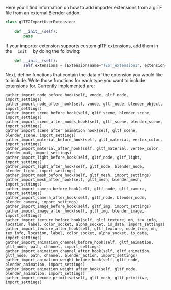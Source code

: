 Here you'll find information on how to add importer extensions from a glTF file from an external Blender addon.


```python
class glTF2ImportUserExtension:

    def __init__(self):
        pass
```

If your importer extension supports custom glTF extensions, add them in the `__init__` by doing the following:

```python
    def __init__(self):
        self.extensions = [Extension(name="TEST_extension1", extension={}, required=True), Extension(name="TEST_extension2", extension={}, required=False)]
```

Next, define functions that contain the data of the extension you would like to include. Write those functions for each type you want to include extensions for. Currently implemented are:

```
gather_import_node_before_hook(self, vnode, gltf_node, import_settings)
gather_import_node_after_hook(self, vnode, gltf_node, blender_object, import_settings)
gather_import_scene_before_hook(self, gltf_scene, blender_scene, import_settings)
gather_import_scene_after_nodes_hook(self, gltf_scene, blender_scene, import_settings)
gather_import_scene_after_animation_hook(self, gltf_scene, blender_scene, import_settings)
gather_import_material_before_hook(self, gltf_material, vertex_color, import_settings)
gather_import_material_after_hook(self, gltf_material, vertex_color, blender_mat, import_settings)
gather_import_light_before_hook(self, gltf_node, gltf_light, import_settings)
gather_import_light_after_hook(self, gltf_node, blender_node, blender_light, import_settings)
gather_import_mesh_before_hook(self, gltf_mesh, import_settings)
gather_import_mesh_after_hook(self, gltf_mesh, blender_mesh, import_settings)
gather_import_camera_before_hook(self, gltf_node, gltf_camera, import_settings)
gather_import_camera_after_hook(self, gltf_node, blender_node, blender_camera, import_settings)
gather_import_image_before_hook(self, gltf_img, import_settings)
gather_import_image_after_hook(self, gltf_img, blender_image, import_settings)
gather_import_texture_before_hook(self, gltf_texture, mh, tex_info, location, label, color_socket, alpha_socket, is_data, import_settings)
gather_import_texture_after_hook(self, gltf_texture, node_tree, mh, tex_info, location, label, color_socket, alpha_socket, is_data, import_settings)
gather_import_animation_channel_before_hook(self, gltf_animation, gltf_node, path, channel, import_settings)
gather_import_animation_channel_after_hook(self, gltf_animation, gltf_node, path, channel, blender_action, import_settings)
gather_import_animation_weight_before_hook(self, gltf_node, blender_animation, import_settings)
gather_import_animation_weight_after_hook(self, gltf_node, blender_animation, import_settings)
gather_import_decode_primitive(self, gltf_mesh, gltf_primitive, import_settings)
```
